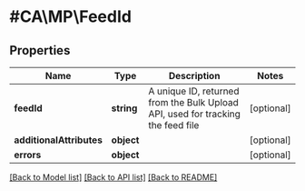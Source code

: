# #CA\MP\FeedId

## Properties

Name | Type | Description | Notes
------------ | ------------- | ------------- | -------------
**feedId** | **string** | A unique ID, returned from the Bulk Upload API, used for tracking the feed file | [optional]
**additionalAttributes** | **object** |  | [optional]
**errors** | **object** |  | [optional]


[[Back to Model list]](../) [[Back to API list]](../../Api/CA/MP) [[Back to README]](../../README.md)
